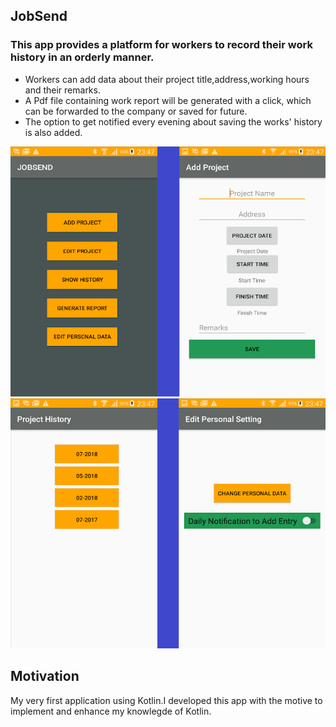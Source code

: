 ## JobSend

### This app provides a platform for workers to record their work history in an orderly manner.


  - Workers can add data about their project title,address,working hours and their remarks. 
  - A Pdf file containing work report will be generated with a click, which can be forwarded to the company or saved for future.
  - The option to get notified every evening about saving the works' history is also added.
  

<img src="app/src/main/res/drawable/one.png" width="700" height="400">


<img src="app/src/main/res/drawable/two.png" width="700" height="400">

## Motivation

My very first application using Kotlin.I developed this app with the motive to implement and enhance my knowlegde of Kotlin.
